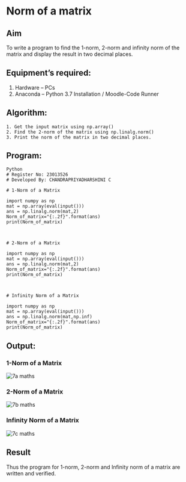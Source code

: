 # Norm of a matrix
## Aim
To write a program to find the 1-norm, 2-norm and infinity norm of the matrix and display the result in two decimal places.
## Equipment’s required:
1.	Hardware – PCs
2.	Anaconda – Python 3.7 Installation / Moodle-Code Runner
## Algorithm:
	1. Get the input matrix using np.array()   
    2. Find the 2-norm of the matrix using np.linalg.norm()
	3. Print the norm of the matrix in two decimal places.
## Program:
```
Python
# Register No: 23013526
# Developed By: CHANDRAPRIYADHARSHINI C

# 1-Norm of a Matrix

import numpy as np
mat = np.array(eval(input()))
ans = np.linalg.norm(mat,2)
Norm_of_matrix="{:.2f}".format(ans)
print(Norm_of_matrix)



# 2-Norm of a Matrix

import numpy as np
mat = np.array(eval(input()))
ans = np.linalg.norm(mat,2)
Norm_of_matrix="{:.2f}".format(ans)
print(Norm_of_matrix)



# Infinity Norm of a Matrix

import numpy as np
mat = np.array(eval(input()))
ans = np.linalg.norm(mat,np.inf)
Norm_of_matrix="{:.2f}".format(ans)
print(Norm_of_matrix)
```
## Output:
### 1-Norm of a Matrix
![7a maths](https://github.com/Bosevennila/Norm-of-a-matrix/assets/144870486/294047d6-4a05-4b22-90a9-9a85b3a411a5)


### 2-Norm of a Matrix
![7b maths](https://github.com/Bosevennila/Norm-of-a-matrix/assets/144870486/32870e27-479b-4f24-99b5-6244edfc1836)


### Infinity Norm of a Matrix
![7c maths](https://github.com/Bosevennila/Norm-of-a-matrix/assets/144870486/db8d3154-79c5-4162-87a2-856687befcf6)

## Result
Thus the program for 1-norm, 2-norm and Infinity norm of a matrix are written and verified.
